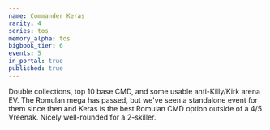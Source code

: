 ```yaml
---
name: Commander Keras
rarity: 4
series: tos
memory_alpha: tos
bigbook_tier: 6
events: 5
in_portal: true
published: true
---
```


Double collections, top 10 base CMD, and some usable anti-Killy/Kirk arena EV. The Romulan mega has passed, but we've seen a standalone event for them since then and Keras is the best Romulan CMD option outside of a 4/5 Vreenak. Nicely well-rounded for a 2-skiller.
